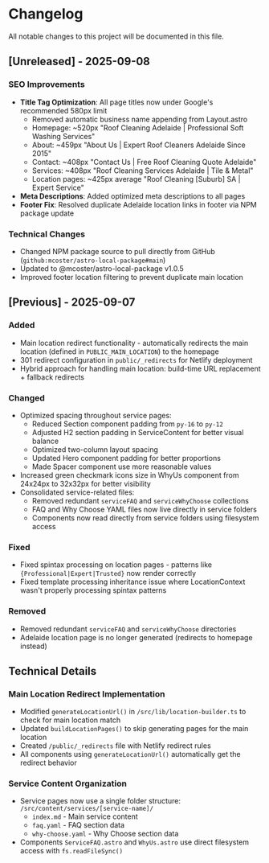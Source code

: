 # Changelog

All notable changes to this project will be documented in this file.

## [Unreleased] - 2025-09-08

### SEO Improvements
- **Title Tag Optimization**: All page titles now under Google's recommended 580px limit
  - Removed automatic business name appending from Layout.astro
  - Homepage: ~520px "Roof Cleaning Adelaide | Professional Soft Washing Services"
  - About: ~459px "About Us | Expert Roof Cleaners Adelaide Since 2015"
  - Contact: ~408px "Contact Us | Free Roof Cleaning Quote Adelaide"
  - Services: ~408px "Roof Cleaning Services Adelaide | Tile & Metal"
  - Location pages: ~425px average "Roof Cleaning [Suburb] SA | Expert Service"
- **Meta Descriptions**: Added optimized meta descriptions to all pages
- **Footer Fix**: Resolved duplicate Adelaide location links in footer via NPM package update

### Technical Changes
- Changed NPM package source to pull directly from GitHub (`github:mcoster/astro-local-package#main`)
- Updated to @mcoster/astro-local-package v1.0.5
- Improved footer location filtering to prevent duplicate main location

## [Previous] - 2025-09-07

### Added
- Main location redirect functionality - automatically redirects the main location (defined in `PUBLIC_MAIN_LOCATION`) to the homepage
- 301 redirect configuration in `public/_redirects` for Netlify deployment
- Hybrid approach for handling main location: build-time URL replacement + fallback redirects

### Changed
- Optimized spacing throughout service pages:
  - Reduced Section component padding from `py-16` to `py-12`
  - Adjusted H2 section padding in ServiceContent for better visual balance
  - Optimized two-column layout spacing
  - Updated Hero component padding for better proportions
  - Made Spacer component use more reasonable values
- Increased green checkmark icons size in WhyUs component from 24x24px to 32x32px for better visibility
- Consolidated service-related files:
  - Removed redundant `serviceFAQ` and `serviceWhyChoose` collections
  - FAQ and Why Choose YAML files now live directly in service folders
  - Components now read directly from service folders using filesystem access

### Fixed
- Fixed spintax processing on location pages - patterns like `{Professional|Expert|Trusted}` now render correctly
- Fixed template processing inheritance issue where LocationContext wasn't properly processing spintax patterns

### Removed
- Removed redundant `serviceFAQ` and `serviceWhyChoose` directories
- Adelaide location page is no longer generated (redirects to homepage instead)

## Technical Details

### Main Location Redirect Implementation
- Modified `generateLocationUrl()` in `/src/lib/location-builder.ts` to check for main location match
- Updated `buildLocationPages()` to skip generating pages for the main location
- Created `/public/_redirects` file with Netlify redirect rules
- All components using `generateLocationUrl()` automatically get the redirect behavior

### Service Content Organization
- Service pages now use a single folder structure: `/src/content/services/[service-name]/`
  - `index.md` - Main service content
  - `faq.yaml` - FAQ section data
  - `why-choose.yaml` - Why Choose section data
- Components `ServiceFAQ.astro` and `WhyUs.astro` use direct filesystem access with `fs.readFileSync()`
